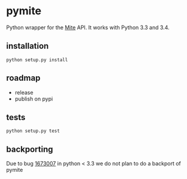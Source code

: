 # pymite
Python wrapper for the [Mite](https://mite.yo.lk) API. It works with Python 3.3
and 3.4.

## installation

    python setup.py install

## roadmap
- release
- publish on pypi

## tests ##

    python setup.py test

## backporting ##
Due to bug [1673007](https://bugs.python.org/issue1673007) in python < 3.3 we do
not plan to do a backport of pymite
